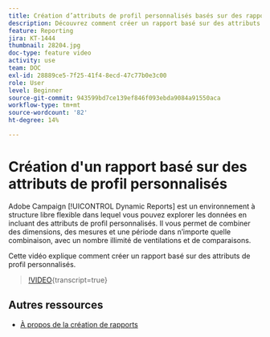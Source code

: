 ```yaml
---
title: Création d’attributs de profil personnalisés basés sur des rapports
description: Découvrez comment créer un rapport basé sur des attributs de profil personnalisés.
feature: Reporting
jira: KT-1444
thumbnail: 28204.jpg
doc-type: feature video
activity: use
team: DOC
exl-id: 28889ce5-7f25-41f4-8ecd-47c77b0e3c00
role: User
level: Beginner
source-git-commit: 943599bd7ce139ef846f093ebda9084a91550aca
workflow-type: tm+mt
source-wordcount: '82'
ht-degree: 14%

---
```


# Création d&#39;un rapport basé sur des attributs de profil personnalisés

Adobe Campaign [!UICONTROL Dynamic Reports] est un environnement à structure libre flexible dans lequel vous pouvez explorer les données en incluant des attributs de profil personnalisés. Il vous permet de combiner des dimensions, des mesures et une période dans n’importe quelle combinaison, avec un nombre illimité de ventilations et de comparaisons.

Cette vidéo explique comment créer un rapport basé sur des attributs de profil personnalisés.

>[!VIDEO](https://video.tv.adobe.com/v/33109?learn=on&captions=fre_fr){transcript=true}

## Autres ressources

* [À propos de la création de rapports](https://experienceleague.adobe.com/docs/campaign-standard/using/reporting/about-reporting/about-dynamic-reports.html?lang=fr)
